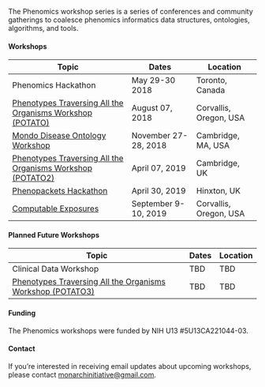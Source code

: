 The Phenomics workshop series is a series of conferences and community gatherings to coalesce phenomics informatics data structures, ontologies, algorithms, and tools. 

#### Workshops

Topic | Dates | Location
-- | -- | --
Phenomics Hackathon | May 29-30 2018 | Toronto, Canada 
[Phenotypes Traversing All the Organisms Workshop (POTATO)](pages/potato.md) | August 07, 2018  | Corvallis, Oregon, USA
[Mondo Disease Ontology Workshop](pages/mondo.md) | November 27-28, 2018 | Cambridge, MA, USA
[Phenotypes Traversing All the Organisms Workshop (POTATO2)](pages/potato.md) | April 07, 2019 | Cambridge, UK
[Phenopackets Hackathon](pages/phenopackets.md) | April 30, 2019 | Hinxton, UK
[Computable Exposures](pages/exposures.md) | September 9-10, 2019 | Corvallis, Oregon, USA

#### Planned Future Workshops

Topic | Dates | Location
-- | -- | --
Clinical Data Workshop | TBD | TBD
[Phenotypes Traversing All the Organisms Workshop (POTATO3)](pages/potato.md) | TBD | TBD

#### Funding
The Phenomics workshops were funded by NIH U13 #5U13CA221044-03.

#### Contact
If you’re interested in receiving email updates about upcoming workshops, please contact [monarchinitiative@gmail.com](mailto:monarchinitiative@gmail.com).
